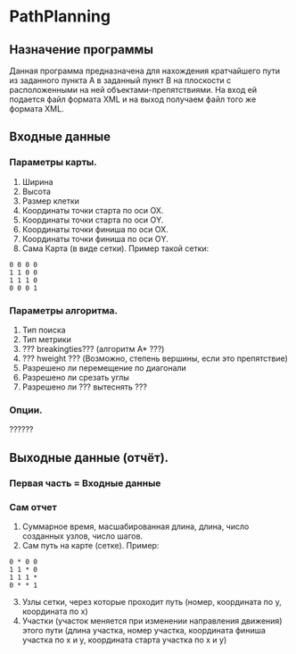 # PathPlanning
## Назначение программы
Данная программа предназначена для нахождения кратчайшего пути из заданного пункта А в заданный пункт B на плоскости с расположенными на ней объектами-препятствиями. На вход ей подается файл формата XML и на выход получаем файл того же формата XML.
## Входные данные
### Параметры карты.
   1. Ширина
   2. Высота
   3. Размер клетки
   4. Координаты точки старта по оси ОХ.
   5. Координаты точки старта по оси ОY.
   6. Координаты точки финиша по оси ОХ.
   7. Координаты точки финиша по оси ОY.
   8. Сама Карта (в виде сетки).
   Пример такой сетки: 
   ```
   0 0 0 0
   1 1 0 0
   1 1 1 0
   0 0 0 1
   ```
### Параметры алгоритма.
   1. Тип поиска
   2. Тип метрики
   3. ??? breakingties??? (алгоритм А* ???)
   4. ??? hweight ??? (Возможно, степень вершины, если это препятствие)
   5. Разрешено ли перемещение по диагонали
   6. Разрешено ли срезать углы
   7. Разрешено ли ??? вытеснять ???
### Опции.
   ??????
## Выходные данные (отчёт).
   ### Первая часть = Входные данные
   ### Сам отчет
   1. Суммарное время, масшабированная длина, длина, число созданных узлов, число шагов.
   2. Сам путь на карте (сетке). Пример:
   ```
   0 * 0 0
   1 1 * 0
   1 1 1 *
   0 * * 1
   ```
   3. Узлы сетки, через которые проходит путь (номер, координата по у, координата по х)
   4. Участки (участок меняется при изменении направления движения) этого пути (длина участка, номер участка, координата финиша участка по х и у, координата старта участка по х и у)
